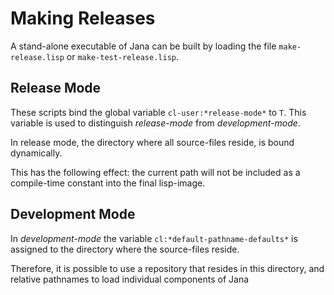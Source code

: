 Making Releases
===============

A stand-alone executable of Jana can be built by loading the 
file `make-release.lisp` or `make-test-release.lisp`.

Release Mode
------------

These scripts bind the global variable `cl-user:*release-mode*` to `T`.
This variable is used to distinguish *release-mode* from *development-mode*.

In release mode, the directory where all source-files reside, is bound
dynamically. 

This has the following effect: 
the current path will not be included as a compile-time constant 
into the final lisp-image.

Development Mode
----------------

In *development-mode* the variable `cl:*default-pathname-defaults*` 
is assigned to the directory where the source-files reside.

Therefore, it is possible to use a repository that resides 
in this directory, and relative pathnames to load individual 
components of Jana
